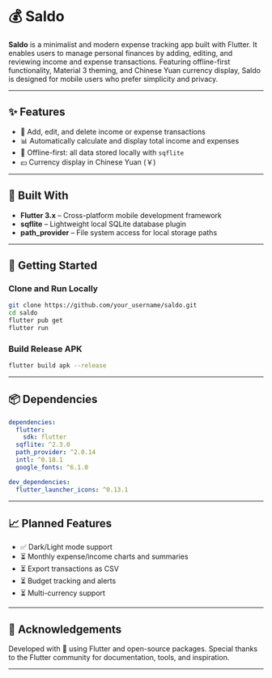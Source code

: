# 💰 Saldo

**Saldo** is a minimalist and modern expense tracking app built with Flutter. It enables users to manage personal finances by adding, editing, and reviewing income and expense transactions. Featuring offline-first functionality, Material 3 theming, and Chinese Yuan currency display, Saldo is designed for mobile users who prefer simplicity and privacy.

------

## ✨ Features

- 📆 Add, edit, and delete income or expense transactions
- 📊 Automatically calculate and display total income and expenses
- 💾 Offline-first: all data stored locally with `sqflite`
- 💴 Currency display in Chinese Yuan (￥)

------

## 📱 Built With

- **Flutter 3.x** – Cross-platform mobile development framework
- **sqflite** – Lightweight local SQLite database plugin
- **path_provider** – File system access for local storage paths

------

## 🚀 Getting Started

### Clone and Run Locally

```bash
git clone https://github.com/your_username/saldo.git
cd saldo
flutter pub get
flutter run
```

### Build Release APK

```bash
flutter build apk --release
```

------

## 📦 Dependencies

```yaml
dependencies:
  flutter:
    sdk: flutter
  sqflite: ^2.3.0
  path_provider: ^2.0.14
  intl: ^0.18.1
  google_fonts: ^6.1.0

dev_dependencies:
  flutter_launcher_icons: ^0.13.1
```

------

## 📈 Planned Features

- ✅ Dark/Light mode support
- ⏳ Monthly expense/income charts and summaries
- ⏳ Export transactions as CSV
- ⏳ Budget tracking and alerts
- ⏳ Multi-currency support


------

## 🤝 Acknowledgements

Developed with 💖 using Flutter and open-source packages.
 Special thanks to the Flutter community for documentation, tools, and inspiration.

------

